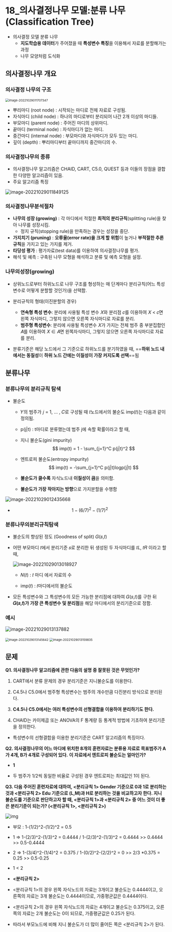# 18_의사결정나무 모델:분류 나무(Classification Tree)



- 의사결정 모델 분류 나무
  - **지도학습용 데이터**가 주어졌을 때 **특성변수 특징**을 이용해서 자료를 분할해가는 과정
  - 나무 모양처럼 도식화



## 의사결정나무 개요

### 의사결정 나무의 구조

<img src="C:/Users/yes47/AppData/Roaming/Typora/typora-user-images/image-20221029011707347.png" alt="image-20221029011707347" style="zoom:67%;" />

- 뿌리마디 (root node) : 시작되는 마디로 전체 자료로 구성됨.
- 자식마디 (child node) : 하나의 마디로부터 분리되어 나간 2개 이상의 마디들.
- 부모마디 (parent node) : 주어진 마디의 상위마디.
- 끝마디 (terminal node) : 자식마디가 없는 마디.
- 중간마디 (internal node) : 부모마디와 자식마디가 모두 있는 마디.
- 깊이 (depth) : 뿌리마디부터 끝마디까지 중간마디의 수.



### 의사결정나무의 종류

- 의사결정나무 알고리즘은 CHAID, CART, C5.0, QUEST 등과 이들의 장점을 결합한 다양한 알고리즘이 있음.
- 주요 알고리즘 특징 

![image-20221029011849125](C:/Users/yes47/AppData/Roaming/Typora/typora-user-images/image-20221029011849125.png)

### 의사결정나무분석절차

- **나무의 성장 (growing)** : 각 마디에서 적절한 **최적의 분리규칙**(splitting rule)을 찾아 나무를 성장시킴. 
  - 정지 규칙(stopping rule)을 만족하는 경우는 성장을 중단.
- **가지치기 (pruning)** : **오류율(error rate)을 크게 할 위험**이 높거나 **부적절한 추론 규칙**을 가지고 있는 가지를 제거.
- **타당성 평가** : 평가자료(test data)를 이용하여 의사결정나무를 평가.
- 해석 및 예측 : 구축된 나무 모형을 해석하고 분류 및 예측 모형을 설정.



### 나무의성장(growing)

- 상위노드로부터 하위노드로 나무 구조를 형성하는 매 단계마다 분리규칙(어느 특성변수로 어떻게 분할할 것인가)을 선택함.
- 분리규칙의 형태(이진분할의 경우)
  - **연속형 특성 변수**: 분리에 사용될 특성 변수 𝑋와 분리점 𝑐를 이용하여 𝑋 < 𝑐면 왼쪽 자식마디, 그렇지 않으면 오른쪽 자식마디로 자료를 분리.
  - **범주형 특성변수**: 분리에 사용될 특성변수 𝑋가 가지는 전체 범주 중 부분집합인 𝐴를 이용하여 𝑋 ∈ 𝐴면 왼쪽자식마디, 그렇지 않으면 오른쪽 자식마디로 자료를 분리.

- 분류기준은 해당 노드에서 그 기준으로 하위노드를 분기하였을 때, ==**하위 노드 내에서는 동질성**이 **하위 노드 간에는 이질성이 가장 커지도록 선택**==됨



## 분류나무

### 분류나무의 분리규칙 탐색

- 불순도

  - 𝑌의 범주가 𝑗 = 1, … , 𝐶로 구성될 때 𝑡노드에서의 불순도 imp(𝑡)는 다음과 같이 정의됨.

  - p(j|t) : t마디로 분류했는데 범주 j에 속할 확률이라고 할 때,

  - 지니 불순도(gini impurity)
    $$
    imp(t) = 1 - \sum_{j=1}^C p(j|t)^2
    $$

  - 엔트로피 불순도(entropy impurity) 
    $$
    imp(t) = -\sum_{j=1}^C p(j|t)logp(j|t)
    $$
    

  - **불순도가 클수록** 자식노드내 **이질성이 큼**을 의미함. 
  - **불순도가 가장 작아지는 방향**으로 가지분할을 수행함

![image-20221029012435668](C:/Users/yes47/AppData/Roaming/Typora/typora-user-images/image-20221029012435668.png)

- $$
  1 - (6/7)^2 - (1/7)^2
  $$





### 분류나무의분리규칙탐색

- 불순도의 향상된 정도 (Goodness of split) 𝐺(𝑠,𝑡) 

- 어떤 부모마디 𝑡에서 분리기준 𝑠로 분리한 뒤 생성된 두 자식마디를 𝑡𝐿, 𝑡𝑅 이라고 할 때,

  ![image-20221029013018927](C:/Users/yes47/AppData/Roaming/Typora/typora-user-images/image-20221029013018927.png)

  - 𝑁(𝑡) : 𝑡 마디 에서 자료의 수

  - imp(𝑡) : 𝑡마디에서의 불순도



- 모든 특성변수와 그 특성변수의 모든 가능한 분리점에 대하여 𝐺(𝑠,𝑡)를 구한 뒤 **𝐺(𝑠,𝑡)가 가장 큰 특성변수 및 분리점**을 해당 마디에서의 분리기준으로 정함. 



### 예시

![image-20221029013137882](C:/Users/yes47/AppData/Roaming/Typora/typora-user-images/image-20221029013137882.png)

<img src="C:/Users/yes47/AppData/Roaming/Typora/typora-user-images/image-20221029013145642.png" alt="image-20221029013145642" style="zoom:67%;" />

<img src="C:/Users/yes47/AppData/Roaming/Typora/typora-user-images/image-20221029013159835.png" alt="image-20221029013159835" style="zoom:67%;" />





## 문제


**Q1. 의사결정나무 알고리즘에 관한 다음의 설명 중 잘못된 것은 무엇인가?**

1. CART에서 분류 문제의 경우 분리기준은 지니불순도를 이용한다.

2. C4.5나 C5.0에서 범주형 특성변수는 범주의 개수만큼 다진분리 방식으로 분리된다.

3. **C4.5나 C5.0에서는 여러 특성변수의 선형결합을 이용하여 분리하기도 한다.**

4. CHAID는 카이제곱 또는 ANOVA의 F 통계량 등 통계적 방법에 기초하여 분리기준을 정의한다.



- 특성변수의 선형결합을 이용한 분리기준은 CART 알고리즘의 특징이다.



**Q2. 의사결정나무의 어느 마디에 위치한 8개의 훈련자료는 분류용 자료로 목표범주가 A가 4개, B가 4개로 구성되어 있다.**
**이 자료에서 엔트로피 불순도는 얼마인가?**



- **1**

- 두 범주가 1/2씩 동일한 비율로 구성된 경우 엔트로피는 최대값인 1이 된다.



**Q3. 다음 주어진 훈련자료에 대하여, <분리규칙 1> Gender 기준으로 0과 1로 분리하는 것과 <분리규칙 2> Edu 기준으로 (L,M)과 H로 분리하는 것을 비교하고자 한다. 지니 불순도를 기준으로 판단하고자 할 때, <분리규칙 1>과 <분리규칙 2> 중 어느 것이 더 좋은 분리기준이 되는가? (<분리규칙 1>, <분리규칙 2>)**

![img](https://webcachecdn.multicampus.com/prd/plm/so/S000040000/S000046000/S000046365/S000046365_IM_90933.png?px-time=1666977043&px-hash=260e3e67f2c003e4efffc5bb96a2e310)



- 부모 : 1-(1/2)^2-(1/2)^2 = 0.5

- 1 => 1-(2/3)^2-(1/3)^2 = 0.4444 / 1-(2/3)^2-(1/3)^2 = 0.4444 >> 0.4444 >> 0.5-0.4444
- 2 => 1-(3/4)^2-(1/4)^2 = 0.375 / 1-(0/2)^2-(2/2)^2 = 0 >> 2/3 *0.375 = 0.25 >> 0.5-0.25

- 1 < 2



- **<분리규칙 2>**
- <분리규칙 1>의 경우 왼쪽 자식노드의 자료는 3개이고 불순도는 0.4444이고, 오른쪽의 자료는 3개 불순도는 0.4444이므로,
  가중평균값은 0.4444이다.
- <분리규칙 2>의 경우 왼쪽 자식노드의 자료는 4개이고 불순도는 0.375이고, 오른쪽의 자료는
  2개 불순도는 0이 되므로, 가중평균값은 0.25가 된다. 
- 따라서 부모노드에 비해 지니 불순도가 더 많이 줄어든 쪽은 <분리규칙 2>가 된다.